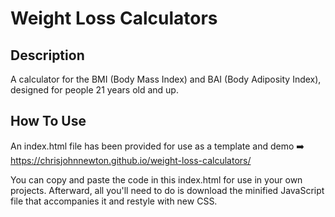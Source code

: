 # Weight Loss Calculators

## Description
A calculator for the BMI (Body Mass Index) and BAI (Body Adiposity Index), designed for people 21 years old and up.

## How To Use
An index.html file has been provided for use as a template and demo ➡️ https://chrisjohnnewton.github.io/weight-loss-calculators/

You can copy and paste the code in this index.html for use in your own projects. Afterward, all you'll need to do is download the minified JavaScript file that accompanies it and restyle with new CSS.
